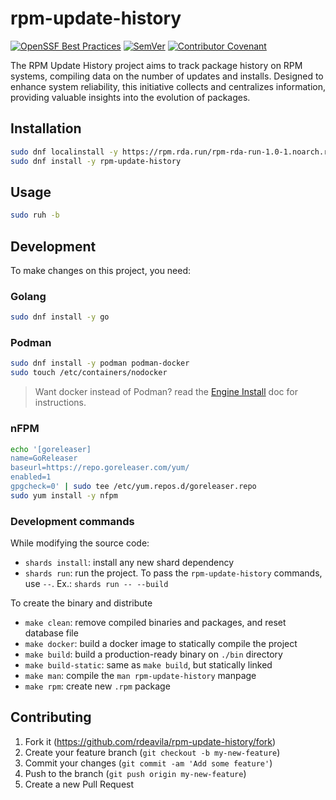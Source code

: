 # rpm-update-history

[![OpenSSF Best
Practices](https://www.bestpractices.dev/projects/8070/badge)](https://www.bestpractices.dev/projects/8070)
[![SemVer](https://img.shields.io/badge/SemVer-2.0.0-22bfda.svg 'SemVer
Format')](https://semver.org) [![Contributor
Covenant](https://img.shields.io/badge/Contributor%20Covenant-2.1-4baaaa.svg)](code_of_conduct.md)

The RPM Update History project aims to track package history on RPM systems,
compiling data on the number of updates and installs. Designed to enhance system
reliability, this initiative collects and centralizes information, providing
valuable insights into the evolution of packages.

## Installation

```bash
sudo dnf localinstall -y https://rpm.rda.run/rpm-rda-run-1.0-1.noarch.rpm
sudo dnf install -y rpm-update-history
```

## Usage

```bash
sudo ruh -b
```

## Development

To make changes on this project, you need:

### Golang

```bash
sudo dnf install -y go
```

### Podman

```bash
sudo dnf install -y podman podman-docker
sudo touch /etc/containers/nodocker
```

> Want docker instead of Podman? read the [Engine
> Install](https://docs.docker.com/engine/install/#server) doc for instructions.

### nFPM

```bash
echo '[goreleaser]
name=GoReleaser
baseurl=https://repo.goreleaser.com/yum/
enabled=1
gpgcheck=0' | sudo tee /etc/yum.repos.d/goreleaser.repo
sudo yum install -y nfpm
```

### Development commands

While modifying the source code:

* `shards install`: install any new shard dependency
* `shards run`: run the project. To pass the `rpm-update-history` commands, use
  `--`. Ex.: `shards run -- --build`

To create the binary and distribute

* `make clean`: remove compiled binaries and packages, and reset database file
* `make docker`: build a docker image to statically compile the project
* `make build`: build a production-ready binary on `./bin` directory
* `make build-static`: same as `make build`, but statically linked
* `make man`: compile the `man rpm-update-history` manpage
* `make rpm`: create new `.rpm` package

## Contributing

1. Fork it (<https://github.com/rdeavila/rpm-update-history/fork>)
2. Create your feature branch (`git checkout -b my-new-feature`)
3. Commit your changes (`git commit -am 'Add some feature'`)
4. Push to the branch (`git push origin my-new-feature`)
5. Create a new Pull Request
